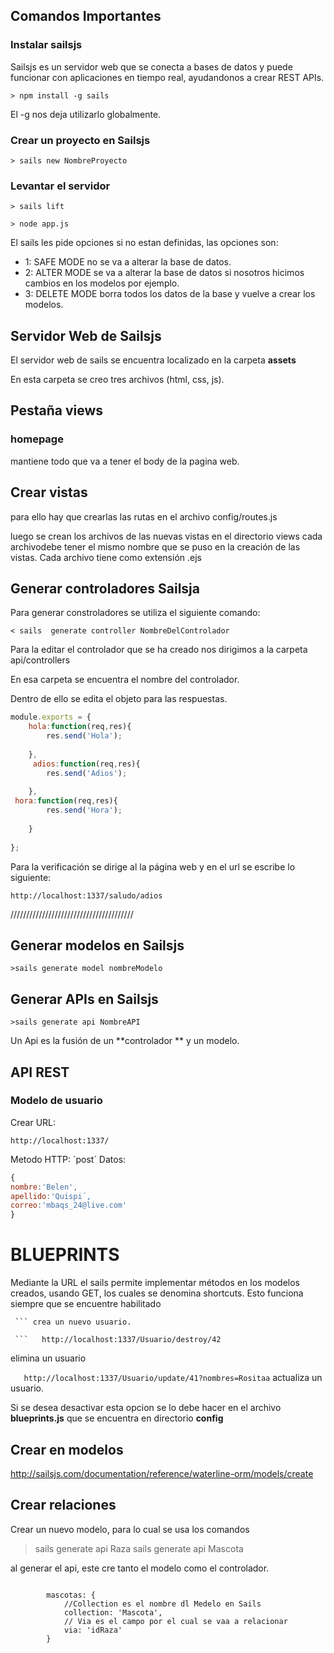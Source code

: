 ## Comandos Importantes

### Instalar sailsjs

Sailsjs es un servidor web que se conecta a bases de datos y puede funcionar con aplicaciones en tiempo real, ayudandonos a crear REST APIs.

```
> npm install -g sails
``` 

El -g nos deja utilizarlo globalmente.

### Crear un proyecto en Sailsjs

```
> sails new NombreProyecto
```

### Levantar el servidor

``` 
> sails lift
``` 

```
> node app.js
```

El sails les pide opciones si no estan definidas, las opciones son:
- 1: SAFE MODE no se va a alterar la base de datos.
- 2: ALTER MODE se va a alterar la base de datos si nosotros hicimos cambios en los modelos por ejemplo.
- 3: DELETE MODE borra todos los datos de la base y vuelve a crear los modelos.

## Servidor Web de Sailsjs

El servidor web de sails se encuentra localizado en la carpeta **assets**


En esta carpeta se creo tres archivos (html, css, js).

## Pestaña views

### homepage 
mantiene todo que va a tener el body de la pagina web.

## Crear vistas

para ello hay que crearlas las rutas en el archivo config/routes.js

luego se crean los archivos de las nuevas vistas en el directorio views
cada archivodebe tener el mismo nombre que se puso en la creación de las vistas. Cada archivo tiene como extensión .ejs


## Generar controladores Sailsja

Para generar constroladores se utiliza el siguiente comando:
```
< sails  generate controller NombreDelControlador
```

Para la editar el controlador que se ha creado nos dirigimos a la carpeta api/controllers 

En esa carpeta se encuentra el nombre del controlador. 

Dentro de ello se edita el objeto para las respuestas.

```javascript
module.exports = {
    hola:function(req,res){
        res.send('Hola');
        
    },
     adios:function(req,res){
        res.send('Adios');
        
    },
 hora:function(req,res){
        res.send('Hora');
        
    }
	
};
```
Para la verificación se dirige al la página web y en el url se escribe lo siguiente:

```
http://localhost:1337/saludo/adios
```


///////////////////////////////////////
## Generar modelos en Sailsjs

```
>sails generate model nombreModelo

```


## Generar APIs en Sailsjs

```
>sails generate api NombreAPI

```

Un Api es la fusión de un **controlador ** y un modelo.



## API REST

### Modelo de usuario
Crear
URL:

```
http://localhost:1337/
```

Metodo HTTP:
´post´
Datos:
```javascript
{
nombre:'Belen',
apellido:'Quispi´,
correo:'mbaqs_24@live.com'
}
```


# BLUEPRINTS


Mediante la URL el sails permite implementar métodos en los modelos creados, usando GET, los cuales se denomina shortcuts. 
Esto funciona siempre que se encuentre habilitado

``` http://localhost:1337/Usuario/create?nombres=Jaime&apellidos=Sotamba
 ``` crea un nuevo usuario.
 
 ```   http://localhost:1337/Usuario/destroy/42
```
elimina un usuario

```    http://localhost:1337/Usuario/update/41?nombres=Rositaa ```
actualiza un usuario.     
     
Si se desea desactivar esta opcion se lo debe hacer en el archivo **blueprints.js** que se encuentra en directorio **config**     

## Crear en modelos

http://sailsjs.com/documentation/reference/waterline-orm/models/create


## Crear relaciones 
Crear un nuevo modelo, para lo cual se usa los comandos
> sails generate api Raza
> sails generate api Mascota

al generar el api, este cre tanto el modelo como el controlador.


```http://sailsjs.com/documentation/concepts/models-and-orm/associations
```
``` //Mascotas es el nombre en plural del modelo a relacionarse.
        mascotas: {
            //Collection es el nombre dl Medelo en Sails
            collection: 'Mascota',
            // Via es el campo por el cual se vaa a relacionar
            via: 'idRaza'
        }
``` 

